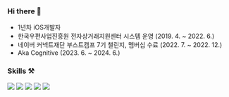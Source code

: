 ### Hi there 👋
- 1년차 iOS개발자
- 한국우편사업진흥원 전자상거래지원센터 시스템 운영 (2019. 4. ~ 2022. 6.)
- 네이버 커넥트재단 부스트캠프 7기 챌린지, 멤버십 수료 (2022. 7. ~ 2022. 12.)
- Aka Cognitive (2023. 6. ~ 2024. 6.)

### Skills ⚒️

<img src="https://img.shields.io/badge/Swift-fc3503?style=flat&logo=Swift&logoColor=white"/> <img src="https://img.shields.io/badge/UIkit-fc3103?style=flat&logo=Swift&logoColor=white"/> <img src="https://img.shields.io/badge/SwiftUI-037ffc?style=flat&logo=Swift&logoColor=white"/> <img src="https://img.shields.io/badge/RxSwift-fc5303?style=flat&logo=Swift&logoColor=white"/> <img src="https://img.shields.io/badge/Firebase-ff9903?style=flat&logo=Firebase&logoColor=white"/> 
